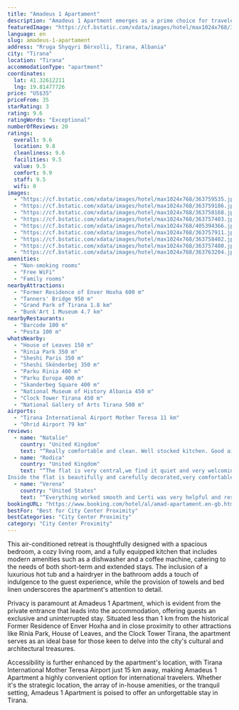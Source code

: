 ```yaml
---
title: "Amadeus 1 Apartament"
description: "Amadeus 1 Apartment emerges as a prime choice for travelers seeking a blend of comfort and convenience in the heart of Tirana."
featuredImage: "https://cf.bstatic.com/xdata/images/hotel/max1024x768/363759535.jpg?k=95fd5d8d9e940c3f602b9fe9bd7a901be2039f8e94ac1c8dc9ee0b2d85646643&o=&hp=1"
language: en
slug: amadeus-1-apartament
address: "Rruga Shyqyri Bërxolli, Tirana, Albania"
city: "Tirana"
location: "Tirana"
accommodationType: "apartment"
coordinates:
  lat: 41.32612211
  lng: 19.81477726
price: "US$35"
priceFrom: 35
starRating: 3
rating: 9.6
ratingWords: "Exceptional"
numberOfReviews: 20
ratings:
  overall: 9.6
  location: 9.8
  cleanliness: 9.6
  facilities: 9.5
  value: 9.5
  comfort: 9.9
  staff: 9.5
  wifi: 0
images:
  - "https://cf.bstatic.com/xdata/images/hotel/max1024x768/363759535.jpg?k=95fd5d8d9e940c3f602b9fe9bd7a901be2039f8e94ac1c8dc9ee0b2d85646643&o=&hp=1"
  - "https://cf.bstatic.com/xdata/images/hotel/max1024x768/363759186.jpg?k=39d995436e2bd52079130ff08e599edebbb7b65760a449e8c3aa34ce1defae33&o=&hp=1"
  - "https://cf.bstatic.com/xdata/images/hotel/max1024x768/363758168.jpg?k=11b6e9894b1e72d890a553c01aa1e0fc62a799c78f0c23cd1b93bf212784f3ea&o=&hp=1"
  - "https://cf.bstatic.com/xdata/images/hotel/max1024x768/363757403.jpg?k=3891ef3612831c41fe3a0062ae01e8512e898feda647508a30cf92f274568ebb&o=&hp=1"
  - "https://cf.bstatic.com/xdata/images/hotel/max1024x768/405394366.jpg?k=e0d6ef8fd94f967f46b7f054355c90bc1d7cdda139475eda1e379bb71dfe8c86&o=&hp=1"
  - "https://cf.bstatic.com/xdata/images/hotel/max1024x768/363757911.jpg?k=013207205204fa70a10b8ae2c610a595798161f5f1b23e338d5e9cbb7fdcb3a1&o=&hp=1"
  - "https://cf.bstatic.com/xdata/images/hotel/max1024x768/363758402.jpg?k=88fbd41e7c8270601b5cfe8b155c92eaf5ab84864fdfcf1f078671722ad27193&o=&hp=1"
  - "https://cf.bstatic.com/xdata/images/hotel/max1024x768/363757480.jpg?k=3a49ddfbb7b2fcabd5a17f1f4d5fecede1f3ddd413a16c81c391c93afaeae17d&o=&hp=1"
  - "https://cf.bstatic.com/xdata/images/hotel/max1024x768/363763204.jpg?k=68dd03f9ff0bdbff17d291929c7eae50e3d29cb4470684035ebb3346d6d4ee37&o=&hp=1"
amenities:
  - "Non-smoking rooms"
  - "Free WiFi"
  - "Family rooms"
nearbyAttractions:
  - "Former Residence of Enver Hoxha 600 m"
  - "Tanners' Bridge 950 m"
  - "Grand Park of Tirana 1.8 km"
  - "Bunk'Art 1 Museum 4.7 km"
nearbyRestaurants:
  - "Barcode 100 m"
  - "Posta 100 m"
whatsNearby:
  - "House of Leaves 150 m"
  - "Rinia Park 350 m"
  - "Sheshi Paris 350 m"
  - "Sheshi Skënderbej 350 m"
  - "Parku Rinia 400 m"
  - "Parku Europa 400 m"
  - "Skanderbeg Square 400 m"
  - "National Museum of History Albania 450 m"
  - "Clock Tower Tirana 450 m"
  - "National Gallery of Arts Tirana 500 m"
airports:
  - "Tirana International Airport Mother Teresa 11 km"
  - "Ohrid Airport 79 km"
reviews:
  - name: "Natalie"
    country: "United Kingdom"
    text: "“Really comfortable and clean. Well stocked kitchen. Good air con. Handy to have washing machine. Kindly allowed us to check in a little early. Fantastic location - walkable to all city sights. Shops and restaurants nearby.”"
  - name: "Rodica"
    country: "United Kingdom"
    text: "“The flat is very central,we find it quiet and very welcoming,although the block from outside does not look great.
Inside the flat is beautifully and carefully decorated,very comfortable and has everything for an enjoyable stay.Nespresso coffee...”"
  - name: "Verena"
    country: "United States"
    text: "“Everything worked smooth and Lerti was very helpful and responsive to all our questions 😊. Thank you Lerti for a great expirience in Tirana 🇦🇱”"
bookingURL: "https://www.booking.com/hotel/al/amad-apartament.en-gb.html?aid=8035640"
bestFor: "Best for City Center Proximity"
bestCategories: "City Center Proximity"
category: "City Center Proximity"
---
```


This air-conditioned retreat is thoughtfully designed with a spacious bedroom, a cozy living room, and a fully equipped kitchen that includes modern amenities such as a dishwasher and a coffee machine, catering to the needs of both short-term and extended stays. The inclusion of a luxurious hot tub and a hairdryer in the bathroom adds a touch of indulgence to the guest experience, while the provision of towels and bed linen underscores the apartment's attention to detail.

Privacy is paramount at Amadeus 1 Apartment, which is evident from the private entrance that leads into the accommodation, offering guests an exclusive and uninterrupted stay. Situated less than 1 km from the historical Former Residence of Enver Hoxha and in close proximity to other attractions like Rinia Park, House of Leaves, and the Clock Tower Tirana, the apartment serves as an ideal base for those keen to delve into the city's cultural and architectural treasures.

Accessibility is further enhanced by the apartment's location, with Tirana International Mother Teresa Airport just 15 km away, making Amadeus 1 Apartment a highly convenient option for international travelers. Whether it's the strategic location, the array of in-house amenities, or the tranquil setting, Amadeus 1 Apartment is poised to offer an unforgettable stay in Tirana.